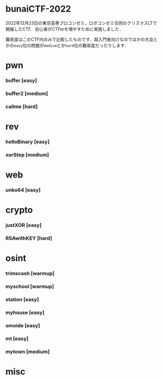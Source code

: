 # bunaiCTF-2022
2022年12月23日の東京高専プロコンゼミ，ロボコンゼミ合同のクリスマスLTで開催したCTF．初心者がCTFerを増やすために実施しました．


難易度はこのCTF内のみで比較したものです．超入門者向けなのでほかの大会とかの`easy`位の問題が`medium`とか`hard`位の難易度だったりします．

# pwn
### buffer [easy]
### buffer2 [medium]
### callme [hard]
# rev
### helloBinary [easy]
### xorStep [medium]

# web
### unko64 [easy]

# crypto
### justXOR [easy]
### RSAwithKEY [hard]

# osint
### trimscash [warmup]
### myschool [warmup]
### station [easy]
### myhouse [easy]
### omoide [easy]
### mt [easy]
### mytown [medium]


# misc
